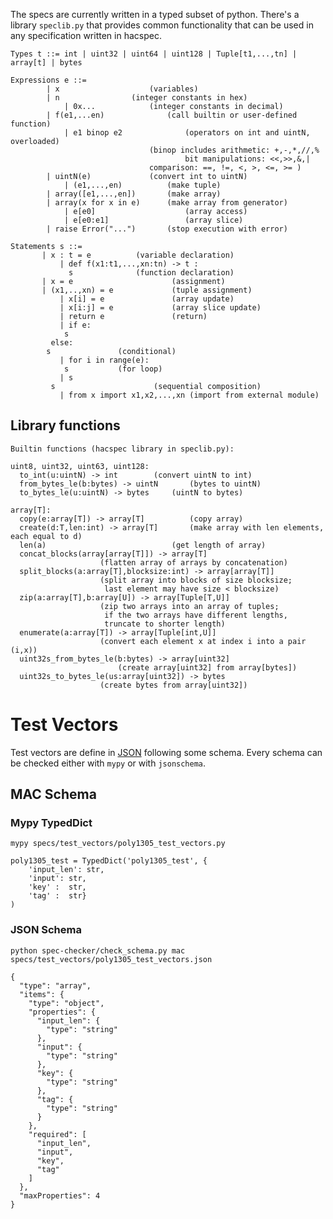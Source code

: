 The specs are currently written in a typed subset of python.
There's a library `speclib.py` that provides common functionality that can be used in any specification written in hacspec.

```
Types t ::= int | uint32 | uint64 | uint128 | Tuple[t1,...,tn] | array[t] | bytes
```

```
Expressions e ::=
	    | x		               (variables)
	    | n			       (integer constants in hex)
            | 0x...		       (integer constants in decimal)
	    | f(e1,...en)      	       (call builtin or user-defined function)
            | e1 binop e2              (operators on int and uintN, overloaded)
	      	      		       (binop includes arithmetic: +,-,*,//,%
				       	      	       bit manipulations: <<,>>,&,|
						       comparison: ==, !=, <, >, <=, >= )
	    | uintN(e)		       (convert int to uintN)
            | (e1,...,en)	       (make tuple)
	    | array([e1,...,en])       (make array)
	    | array(x for x in e)      (make array from generator)
            | e[e0]                    (array access)
            | e[e0:e1]                 (array slice)
	    | raise Error("...")       (stop execution with error)
```

```
Statements s ::=
 	   | x : t = e			(variable declaration)
           | def f(x1:t1,...,xn:tn) -> t :
	     	 s		        (function declaration)
	   | x = e                      (assignment)
	   | (x1,..,xn) = e             (tuple assignment)
           | x[i] = e             	(array update)
           | x[i:j] = e           	(array slice update)
           | return e             	(return)
           | if e:
	     	s
	     else:
		s		    	(conditional)
           | for i in range(e):
	     	s		  	(for loop)
           | s
	     s		             	(sequential composition)
           | from x import x1,x2,...,xn (import from external module)
```

## Library functions

```
Builtin functions (hacspec library in speclib.py):

uint8, uint32, uint63, uint128:
  to_int(u:uintN) -> int		(convert uintN to int)
  from_bytes_le(b:bytes) -> uintN       (bytes to uintN)
  to_bytes_le(u:uintN) -> bytes		(uintN to bytes)

array[T]:
  copy(e:array[T]) -> array[T]          (copy array)
  create(d:T,len:int) -> array[T]     	(make array with len elements, each equal to d)
  len(a)	      	                (get length of array)
  concat_blocks(array[array[T]]) -> array[T]
					(flatten array of arrays by concatenation)
  split_blocks(a:array[T],blocksize:int) -> array[array[T]]
  					(split array into blocks of size blocksize;
					 last element may have size < blocksize)
  zip(a:array[T],b:array[U]) -> array[Tuple[T,U]]
					(zip two arrays into an array of tuples;
					 if the two arrays have different lengths,
					 truncate to shorter length)
  enumerate(a:array[T]) -> array[Tuple[int,U]]
					(convert each element x at index i into a pair (i,x))
  uint32s_from_bytes_le(b:bytes) -> array[uint32]
  				        (create array[uint32] from array[bytes])
  uint32s_to_bytes_le(us:array[uint32]) -> bytes
  					(create bytes from array[uint32])
```

# Test Vectors

Test vectors are define in [JSON](http://json-schema.org/specification.html) following some schema.
Every schema can be checked either with `mypy` or with `jsonschema`.

## MAC Schema

### Mypy TypedDict
`mypy specs/test_vectors/poly1305_test_vectors.py`

```
poly1305_test = TypedDict('poly1305_test', {
    'input_len': str,
    'input': str,
    'key' :  str,
    'tag' :  str}
)
```

### JSON Schema
`python spec-checker/check_schema.py mac specs/test_vectors/poly1305_test_vectors.json`

```
{
  "type": "array",
  "items": {
    "type": "object",
    "properties": {
      "input_len": {
        "type": "string"
      },
      "input": {
        "type": "string"
      },
      "key": {
        "type": "string"
      },
      "tag": {
        "type": "string"
      }
    },
    "required": [
      "input_len",
      "input",
      "key",
      "tag"
    ]
  },
  "maxProperties": 4
}
```
